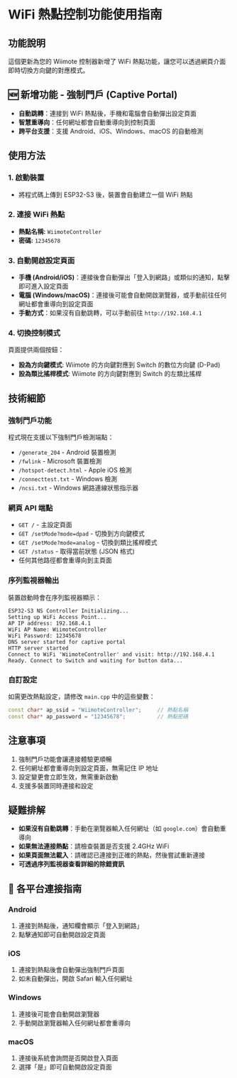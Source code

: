 # WiFi 熱點控制功能使用指南

## 功能說明
這個更新為您的 Wiimote 控制器新增了 WiFi 熱點功能，讓您可以透過網頁介面即時切換方向鍵的對應模式。

## 🆕 新增功能 - 強制門戶 (Captive Portal)
- **自動跳轉**：連接到 WiFi 熱點後，手機和電腦會自動彈出設定頁面
- **智慧重導向**：任何網址都會自動重導向到控制頁面
- **跨平台支援**：支援 Android、iOS、Windows、macOS 的自動檢測

## 使用方法

### 1. 啟動裝置
- 將程式碼上傳到 ESP32-S3 後，裝置會自動建立一個 WiFi 熱點

### 2. 連接 WiFi 熱點
- **熱點名稱:** `WiimoteController`
- **密碼:** `12345678`

### 3. 自動開啟設定頁面
- **手機 (Android/iOS)**：連接後會自動彈出「登入到網路」或類似的通知，點擊即可進入設定頁面
- **電腦 (Windows/macOS)**：連接後可能會自動開啟瀏覽器，或手動前往任何網址都會重導向到設定頁面
- **手動方式**：如果沒有自動跳轉，可以手動前往 `http://192.168.4.1`

### 4. 切換控制模式
頁面提供兩個按鈕：
- **設為方向鍵模式**: Wiimote 的方向鍵對應到 Switch 的數位方向鍵 (D-Pad)
- **設為類比搖桿模式**: Wiimote 的方向鍵對應到 Switch 的左類比搖桿

## 技術細節

### 強制門戶功能
程式現在支援以下強制門戶檢測端點：
- `/generate_204` - Android 裝置檢測
- `/fwlink` - Microsoft 裝置檢測  
- `/hotspot-detect.html` - Apple iOS 檢測
- `/connecttest.txt` - Windows 檢測
- `/ncsi.txt` - Windows 網路連線狀態指示器

### 網頁 API 端點
- `GET /` - 主設定頁面
- `GET /setMode?mode=dpad` - 切換到方向鍵模式
- `GET /setMode?mode=analog` - 切換到類比搖桿模式  
- `GET /status` - 取得當前狀態 (JSON 格式)
- 任何其他路徑都會重導向到主頁面

### 序列監視器輸出
裝置啟動時會在序列監視器顯示：
```
ESP32-S3 NS Controller Initializing...
Setting up WiFi Access Point...
AP IP address: 192.168.4.1
WiFi AP Name: WiimoteController
WiFi Password: 12345678
DNS server started for captive portal
HTTP server started
Connect to WiFi 'WiimoteController' and visit: http://192.168.4.1
Ready. Connect to Switch and waiting for button data...
```

### 自訂設定
如需更改熱點設定，請修改 `main.cpp` 中的這些變數：
```cpp
const char* ap_ssid = "WiimoteController";     // 熱點名稱
const char* ap_password = "12345678";          // 熱點密碼
```

## 注意事項
1. 強制門戶功能會讓連接體驗更順暢
2. 任何網址都會重導向到設定頁面，無需記住 IP 地址
3. 設定變更會立即生效，無需重新啟動
4. 支援多裝置同時連接和設定

## 疑難排解
- **如果沒有自動跳轉**：手動在瀏覽器輸入任何網址（如 `google.com`）會自動重導向
- **如果無法連接熱點**：請檢查裝置是否支援 2.4GHz WiFi
- **如果頁面無法載入**：請確認已連接到正確的熱點，然後嘗試重新連接
- **可透過序列監視器查看詳細的除錯資訊**

## 📱 各平台連接指南

### Android
1. 連接到熱點後，通知欄會顯示「登入到網路」
2. 點擊通知即可自動開啟設定頁面

### iOS  
1. 連接到熱點後會自動彈出強制門戶頁面
2. 如未自動彈出，開啟 Safari 輸入任何網址

### Windows
1. 連接後可能會自動開啟瀏覽器
2. 手動開啟瀏覽器輸入任何網址都會重導向

### macOS
1. 連接後系統會詢問是否開啟登入頁面
2. 選擇「是」即可自動開啟設定頁面
